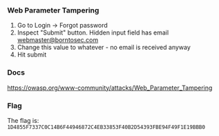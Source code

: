 ### Web Parameter Tampering
1. Go to Login -> Forgot password
2. Inspect "Submit" button. Hidden input field has email webmaster@borntosec.com
3. Change this value to whatever - no email is received anyway
4. Hit submit

### Docs
https://owasp.org/www-community/attacks/Web_Parameter_Tampering

### Flag
The flag is:
`1D4855F7337C0C14B6F44946872C4EB33853F40B2D54393FBE94F49F1E19BBB0`
